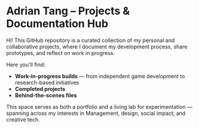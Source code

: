 # Adrian Tang – Projects & Documentation Hub

Hi! This GitHub repository is a curated collection of my personal and collaborative projects, where I document my development process, share prototypes, and reflect on work in progress.

Here you'll find:
-  **Work-in-progress builds** — from independent game development to research-based initiatives  
-  **Completed projects** 
-  **Behind-the-scenes files** 

This space serves as both a portfolio and a living lab for experimentation — spanning across my interests in Management, design, social impact, and creative tech.
